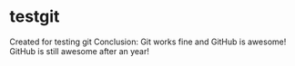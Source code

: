 # testgit
Created for testing git
Conclusion: Git works fine and GitHub is awesome!
GitHub is still awesome after an year!
